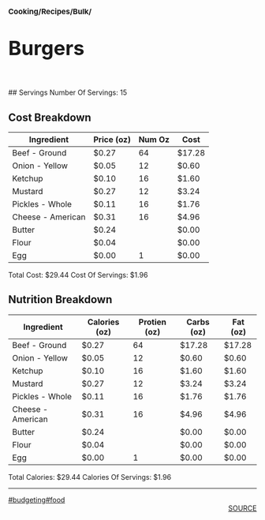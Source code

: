 # <p style='font-size: 15px;'>Cooking/Recipes/Bulk/</p>
# <p style='font-size: 40px;'>Burgers</p>
<br>## Servings
Number Of Servings: 15
## Cost Breakdown
| Ingredient | Price (oz) | Num Oz | Cost |
| ------------ | ------------ | ------------ | ------------ |
| Beef - Ground | $0.27 | 64 | $17.28 |
| Onion - Yellow | $0.05 | 12 | $0.60 |
| Ketchup | $0.10 | 16 | $1.60 |
| Mustard | $0.27 | 12 | $3.24 |
| Pickles - Whole | $0.11 | 16 | $1.76 |
| Cheese - American | $0.31 | 16 | $4.96 |
| Butter | $0.24 |  | $0.00 |
| Flour | $0.04 |  | $0.00 |
| Egg | $0.00 | 1 | $0.00 |

Total Cost: $29.44
Cost Of Servings: $1.96
## Nutrition Breakdown
| Ingredient | Calories (oz) | Protien (oz) | Carbs (oz) | Fat (oz) |
| ------------ | ------------ | ------------ | ------------ | ------------ |
| Beef - Ground | $0.27 | 64 | $17.28 | $17.28 |
| Onion - Yellow | $0.05 | 12 | $0.60 | $0.60 |
| Ketchup | $0.10 | 16 | $1.60 | $1.60 |
| Mustard | $0.27 | 12 | $3.24 | $3.24 |
| Pickles - Whole | $0.11 | 16 | $1.76 | $1.76 |
| Cheese - American | $0.31 | 16 | $4.96 | $4.96 |
| Butter | $0.24 |  | $0.00 | $0.00 |
| Flour | $0.04 |  | $0.00 | $0.00 |
| Egg | $0.00 | 1 | $0.00 | $0.00 |

Total Calories: $29.44
Calories Of Servings: $1.96
<div style='page-break-after: always;'></div>
<div style='page-break-after: always;'></div>
<hr/>
<div style='page-break-after: always;'></div>
<div style='page-break-after: always;'></div>
<a href='tag-budgeting.html'>#budgeting</a><a href='tag-food.html'>#food</a>
<div style='page-break-after: always;'></div>
<div style='text-align: right'>
<a href='https://docs.google.com/spreadsheets/d/e/2PACX-1vSAyak9YlStJt0W2QiXNHVF8FODXyzkGh0HTz9XkhPPqGQ7IycIP1MG9gofJCHmb8c_vAcLKiqcYQXQ/pub?output=xlsx'>SOURCE</a>
</div>

